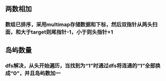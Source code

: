 ## 两数相加

### 数组已排序，采用multimap存储数据和下标，然后双指针从两头扫面，和大于target则尾指针-1，小于则头指针+1

## 岛屿数量

### dfs解决，从头开始遍历，当找到为“1”时通过dfs将连通的“1”全部换成“0”，并且岛屿数加一


